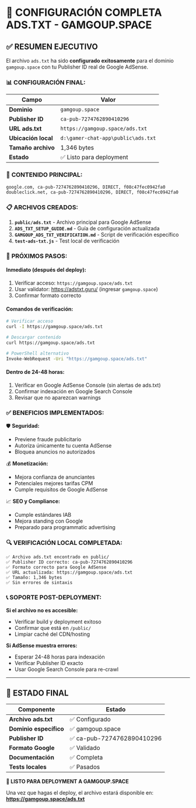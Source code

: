 # 🎯 CONFIGURACIÓN COMPLETA ADS.TXT - GAMGOUP.SPACE

## ✅ **RESUMEN EJECUTIVO**

El archivo `ads.txt` ha sido **configurado exitosamente** para el dominio `gamgoup.space` con tu Publisher ID real de Google AdSense.

### 📊 **CONFIGURACIÓN FINAL:**

| Campo | Valor |
|-------|-------|
| **Dominio** | `gamgoup.space` |
| **Publisher ID** | `ca-pub-7274762890410296` |
| **URL ads.txt** | `https://gamgoup.space/ads.txt` |
| **Ubicación local** | `d:\gamer-chat-app\public\ads.txt` |
| **Tamaño archivo** | 1,346 bytes |
| **Estado** | ✅ Listo para deployment |

### 🔑 **CONTENIDO PRINCIPAL:**
```
google.com, ca-pub-7274762890410296, DIRECT, f08c47fec0942fa0
doubleclick.net, ca-pub-7274762890410296, DIRECT, f08c47fec0942fa0
```

### 📋 **ARCHIVOS CREADOS:**
1. **`public/ads.txt`** - Archivo principal para Google AdSense
2. **`ADS_TXT_SETUP_GUIDE.md`** - Guía de configuración actualizada
3. **`GAMGOUP_ADS_TXT_VERIFICATION.md`** - Script de verificación específico
4. **`test-ads-txt.js`** - Test local de verificación

### 🚀 **PRÓXIMOS PASOS:**

#### **Inmediato (después del deploy):**
1. Verificar acceso: `https://gamgoup.space/ads.txt`
2. Usar validator: https://adstxt.guru/ (ingresar `gamgoup.space`)
3. Confirmar formato correcto

#### **Comandos de verificación:**
```bash
# Verificar acceso
curl -I https://gamgoup.space/ads.txt

# Descargar contenido
curl https://gamgoup.space/ads.txt

# PowerShell alternativo
Invoke-WebRequest -Uri "https://gamgoup.space/ads.txt"
```

#### **Dentro de 24-48 horas:**
1. Verificar en Google AdSense Console (sin alertas de ads.txt)
2. Confirmar indexación en Google Search Console
3. Revisar que no aparezcan warnings

### ✅ **BENEFICIOS IMPLEMENTADOS:**

🛡️ **Seguridad:**
- Previene fraude publicitario
- Autoriza únicamente tu cuenta AdSense
- Bloquea anuncios no autorizados

💰 **Monetización:**
- Mejora confianza de anunciantes
- Potenciales mejores tarifas CPM
- Cumple requisitos de Google AdSense

📈 **SEO y Compliance:**
- Cumple estándares IAB
- Mejora standing con Google
- Preparado para programmatic advertising

### 🔍 **VERIFICACIÓN LOCAL COMPLETADA:**
```
✅ Archivo ads.txt encontrado en public/
✅ Publisher ID correcto: ca-pub-7274762890410296
✅ Formato correcto para Google AdSense
✅ URL actualizada: https://gamgoup.space/ads.txt
✅ Tamaño: 1,346 bytes
✅ Sin errores de sintaxis
```

### 📞 **SOPORTE POST-DEPLOYMENT:**

**Si el archivo no es accesible:**
- Verificar build y deployment exitoso
- Confirmar que está en `/public/` 
- Limpiar caché del CDN/hosting

**Si AdSense muestra errores:**
- Esperar 24-48 horas para indexación
- Verificar Publisher ID exacto
- Usar Google Search Console para re-crawl

---

## 🎯 **ESTADO FINAL**

| Componente | Estado |
|-----------|--------|
| **Archivo ads.txt** | ✅ Configurado |
| **Dominio específico** | ✅ gamgoup.space |
| **Publisher ID** | ✅ ca-pub-7274762890410296 |
| **Formato Google** | ✅ Validado |
| **Documentación** | ✅ Completa |
| **Tests locales** | ✅ Pasados |

**🚀 LISTO PARA DEPLOYMENT A GAMGOUP.SPACE**

Una vez que hagas el deploy, el archivo estará disponible en:
**https://gamgoup.space/ads.txt**

